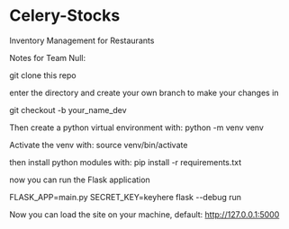 # Celery-Stocks
Inventory Management for Restaurants

Notes for Team Null:

git clone this repo

enter the directory and create your own branch to make your changes in

git checkout -b your_name_dev

Then create a python virtual environment with: python -m venv venv

Activate the venv with: source venv/bin/activate

then install python modules with: pip install -r requirements.txt 

now you can run the Flask application

FLASK_APP=main.py SECRET_KEY=keyhere flask --debug run

Now you can load the site on your machine, default: http://127.0.0.1:5000 

